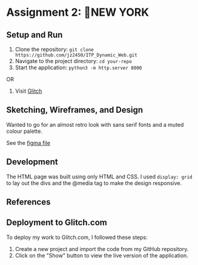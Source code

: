 # Assignment 2: 🤷NEW YORK

## Setup and Run

1. Clone the repository: `git clone https://github.com/jz2450/ITP_Dynamic_Web.git`
2. Navigate to the project directory: `cd your-repo`
3. Start the application: `python3 -m http.server 8000`

OR

1. Visit [Glitch](https://equable-obvious-cardinal.glitch.me/assignment-2/)

## Sketching, Wireframes, and Design

Wanted to go for an almost retro look with sans serif fonts and a muted colour palette.

See the [figma file](https://www.figma.com/file/3NV0grOvILQCE6uoC7T7Kd/Dynamic-Web-Dev-Assignment-2?type=design&node-id=0%3A1&mode=design&t=hCNHvLIt3P6nLZjN-1)

## Development

The HTML page was built using only HTML and CSS. I used `display: grid` to lay out the divs and the @media tag to make the design responsive. 

## References

## Deployment to Glitch.com

To deploy my work to Glitch.com, I followed these steps:

1. Create a new project and import the code from my GitHub repository.
2. Click on the "Show" button to view the live version of the application.
